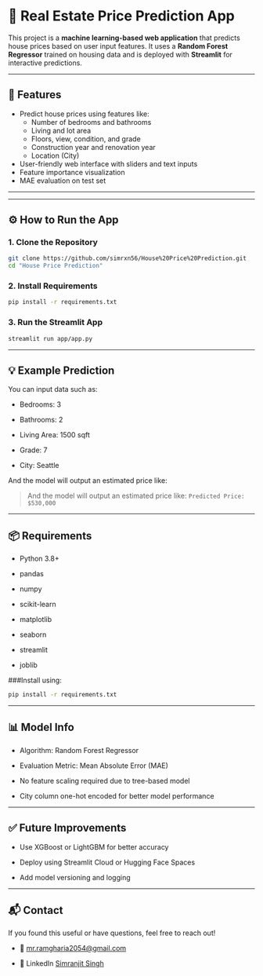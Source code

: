 # 🏡 Real Estate Price Prediction App

This project is a **machine learning-based web application** that predicts house prices based on user input features. It uses a **Random Forest Regressor** trained on housing data and is deployed with **Streamlit** for interactive predictions.

---

## 📌 Features

- Predict house prices using features like:
  - Number of bedrooms and bathrooms
  - Living and lot area
  - Floors, view, condition, and grade
  - Construction year and renovation year
  - Location (City)
- User-friendly web interface with sliders and text inputs
- Feature importance visualization
- MAE evaluation on test set

---


---

## ⚙️ How to Run the App

### 1. Clone the Repository

```bash
git clone https://github.com/simrxn56/House%20Price%20Prediction.git
cd "House Price Prediction"
```

### 2. Install Requirements 

```bash
pip install -r requirements.txt
```

### 3. Run the Streamlit App

```bash
streamlit run app/app.py
```

---

## 💡 Example Prediction

You can input data such as:
- Bedrooms: 3
* Bathrooms: 2
+ Living Area: 1500 sqft
- Grade: 7
* City: Seattle

And the model will output an estimated price like:
> And the model will output an estimated price like:
> `Predicted Price: $530,000`

---

## 📦 Requirements
* Python 3.8+
- pandas
+ numpy
- scikit-learn
* matplotlib
+ seaborn
- streamlit
* joblib

###Install using: 
```bash
pip install -r requirements.txt
```

---

## 📊 Model Info

- Algorithm: Random Forest Regressor
* Evaluation Metric: Mean Absolute Error (MAE)
+ No feature scaling required due to tree-based model
- City column one-hot encoded for better model performance

---

## ✅ Future Improvements

- Use XGBoost or LightGBM for better accuracy
+ Deploy using Streamlit Cloud or Hugging Face Spaces
- Add model versioning and logging

---

## 📬 Contact
If you found this useful or have questions, feel free to reach out!
- 📧 mr.ramgharia2054@gmail.com
* 🔗 LinkedIn [Simranjit Singh](https://www.linkedin.com/in/simranjit-singh-91674a358/)
